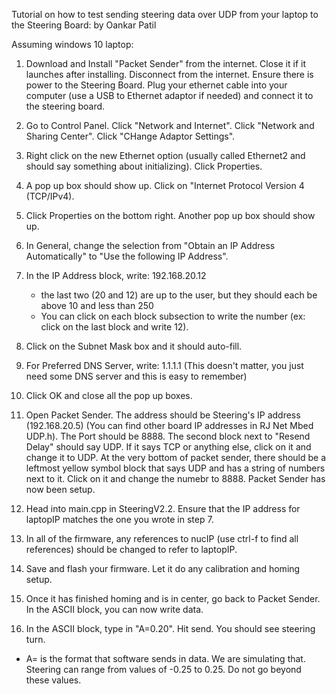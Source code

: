 Tutorial on how to test sending steering data over UDP from your laptop to the Steering Board:
by Oankar Patil

Assuming windows 10 laptop:


1. Download and Install "Packet Sender" from the internet. Close it if it launches after installing. Disconnect from the internet. Ensure there is power to the Steering Board. Plug your ethernet cable into your computer (use a USB to Ethernet adaptor if needed) and connect it to the steering board.

2. Go to Control Panel. Click "Network and Internet". Click "Network and Sharing Center". Click "CHange Adaptor Settings".

3. Right click on the new Ethernet option (usually called Ethernet2 and should say something about initializing). Click Properties.

4. A pop up box should show up. Click on "Internet Protocol Version 4 (TCP/IPv4).

5. Click Properties on the bottom right. Another pop up box should show up.

6. In General, change the selection from "Obtain an IP Address Automatically" to "Use the following IP Address".

7. In the IP Address block, write: 192.168.20.12
    * the last two (20 and 12) are up to the user, but they should each be above 10 and less than 250
    * You can click on each block subsection to write the number (ex: click on the last block and write 12).

8. Click on the Subnet Mask box and it should auto-fill.

9. For Preferred DNS Server, write: 1.1.1.1 (This doesn't matter, you just need some DNS server and this is easy to remember)

10. Click OK and close all the pop up boxes.

11. Open Packet Sender. The address should be Steering's IP address (192.168.20.5) (You can find other board IP addresses in RJ Net Mbed UDP.h). The Port should be 8888. The second block next to "Resend Delay" should say UDP. If it says TCP or anything else, click on it and change it to UDP. At the very bottom of packet sender, there should be a leftmost yellow symbol block that says UDP and has a string of numbers next to it.
Click on it and change the numebr to 8888. Packet Sender has now been setup.

12. Head into main.cpp in SteeringV2.2. Ensure that the IP address for laptopIP matches the one you wrote in step 7.

13. In all of the firmware, any references to nucIP (use ctrl-f to find all references) should be changed to refer to laptopIP.

14. Save and flash your firmware. Let it do any calibration and homing setup.

15. Once it has finished homing and is in center, go back to Packet Sender. In the ASCII block, you can now write data.

16. In the ASCII block, type in "A=0.20". Hit send. You should see steering turn.
 * A= is the format that software sends in data. We are simulating that. Steering can range from values of
 -0.25 to 0.25. Do not go beyond these values.

